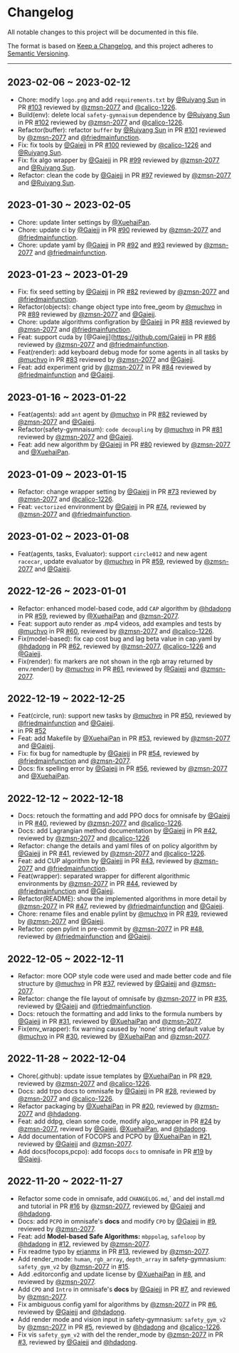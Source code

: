 # Changelog

<!-- markdownlint-disable no-duplicate-header -->

All notable changes to this project will be documented in this file.

The format is based on [Keep a Changelog](https://keepachangelog.com/en/1.0.0/),
and this project adheres to [Semantic Versioning](https://semver.org/spec/v2.0.0.html).

------
## 2023-02-06 ~ 2023-02-12
- Chore: modify `logo.png` and add `requirements.txt` by [@Ruiyang Sun](https://github.com/rockmagma02) in PR [#103](https://github.com/PKU-MARL/omnisafe/pull/103) reviewed by [@zmsn-2077](https://github.com/zmsn-2077) and [@calico-1226](https://github.com/calico-1226).
- Build(env): delete local `safety-gymnaisum` dependence by [@Ruiyang Sun](https://github.com/rockmagma02) in PR [#102](https://github.com/PKU-MARL/omnisafe/pull/102) reviewed by [@zmsn-2077](https://github.com/zmsn-2077) and [@calico-1226](https://github.com/calico-1226).
- Refactor(buffer): refactor `buffer` by [@Ruiyang Sun](https://github.com/rockmagma02) in PR [#101](https://github.com/PKU-MARL/omnisafe/pull/101) reviewed by [@zmsn-2077](https://github.com/zmsn-2077) and [@friedmainfunction](https://github.com/friedmainfunction).
- Fix: fix tools by [@Gaiejj](https://github.com/Gaiejj) in PR [#100](https://github.com/PKU-MARL/omnisafe/pull/100) reviewed by [@calico-1226](https://github.com/calico-1226) and [@Ruiyang Sun](https://github.com/rockmagma02).
- Fix: fix algo wrapper by [@Gaiejj](https://github.com/Gaiejj) in PR [#99](https://github.com/PKU-MARL/omnisafe/pull/99) reviewed by [@zmsn-2077](https://github.com/zmsn-2077) and [@Ruiyang Sun](https://github.com/rockmagma02).
- Refactor: clean the code by [@Gaiejj](https://github.com/Gaiejj) in PR [#97](https://github.com/PKU-MARL/omnisafe/pull/97) reviewed by [@zmsn-2077](https://github.com/zmsn-2077) and [@Ruiyang Sun](https://github.com/rockmagma02).
## 2023-01-30 ~ 2023-02-05
- Chore: update linter settings by [@XuehaiPan](https://github.com/XuehaiPan).
- Chore: update ci  by [@Gaiejj](https://github.com/Gaiejj) in PR [#90](https://github.com/PKU-MARL/omnisafe/pull/90) reviewed by [@zmsn-2077](https://github.com/zmsn-2077) and [@friedmainfunction](https://github.com/friedmainfunction).
- Chore: update yaml  by [@Gaiejj](https://github.com/Gaiejj) in PR [#92](https://github.com/PKU-MARL/omnisafe/pull/92) and [#93](https://github.com/PKU-MARL/omnisafe/pull/93) reviewed by [@zmsn-2077](https://github.com/zmsn-2077) and [@friedmainfunction](https://github.com/friedmainfunction).
## 2023-01-23 ~ 2023-01-29
- Fix: fix seed setting  by [@Gaiejj](https://github.com/Gaiejj) in PR [#82](https://github.com/PKU-MARL/omnisafe/pull/82) reviewed by [@zmsn-2077](https://github.com/zmsn-2077) and [@friedmainfunction](https://github.com/friedmainfunction).
- Refactor(objects): change object type into free_geom by [@muchvo](https://github.com/muchvo) in PR [#89](https://github.com/PKU-MARL/omnisafe/pull/89) reviewed by [@zmsn-2077](https://github.com/zmsn-2077) and [@Gaiejj](https://github.com/Gaiejj).
- Chore: update algorithms configration by [@Gaiejj](https://github.com/Gaiejj) in PR [#88](https://github.com/PKU-MARL/omnisafe/pull/88) reviewed by [@zmsn-2077](https://github.com/zmsn-2077) and [@friedmainfunction](https://github.com/friedmainfunction).
- Feat: support cuda by [@Gaiejj](https://github.com/Gaiejj in PR [#86](https://github.com/PKU-MARL/omnisafe/pull/86) reviewed by [@zmsn-2077](https://github.com/zmsn-2077) and [@friedmainfunction](https://github.com/friedmainfunction).
- Feat(render): add keyboard debug mode for some agents in all tasks by [@muchvo](https://github.com/muchvo) in PR [#83](https://github.com/PKU-MARL/omnisafe/pull/83) reviewed by [@zmsn-2077](https://github.com/zmsn-2077) and [@Gaiejj](https://github.com/Gaiejj).
- Feat: add experiment grid by [@zmsn-2077](https://github.com/zmsn-2077) in PR [#84](https://github.com/PKU-MARL/omnisafe/pull/84) reviewed by [@friedmainfunction](https://github.com/friedmainfunction) and [@Gaiejj](https://github.com/Gaiejj).
## 2023-01-16 ~ 2023-01-22
- Feat(agents): add `ant` agent by [@muchvo](https://github.com/muchvo) in PR [#82](https://github.com/PKU-MARL/omnisafe/pull/82) reviewed by [@zmsn-2077](https://github.com/zmsn-2077) and [@Gaiejj](https://github.com/Gaiejj).
- Refactor(safety-gymnaisum): `code decoupling` by [@muchvo](https://github.com/muchvo) in PR [#81](https://github.com/PKU-MARL/omnisafe/pull/81) reviewed by [@zmsn-2077](https://github.com/zmsn-2077) and [@Gaiejj](https://github.com/Gaiejj).
- Feat: add new algorithm by [@Gaiejj](https://github.com/Gaiejj) in PR [#80](https://github.com/PKU-MARL/omnisafe/pull/80) reviewed by [@zmsn-2077](https://github.com/zmsn-2077) and [@XuehaiPan](https://github.com/XuehaiPan).
## 2023-01-09 ~ 2023-01-15
- Refactor: change wrapper setting by [@Gaiejj](https://github.com/Gaiejj) in PR [#73](https://github.com/PKU-MARL/omnisafe/pull/73) reviewed by [@zmsn-2077](https://github.com/zmsn-2077) and [@calico-1226](https://github.com/calico-1226).
- Feat: `vectorized` environment by [@Gaiejj](https://github.com/Gaiejj) in PR [#74](https://github.com/PKU-MARL/omnisafe/pull/74), reviewed by [@zmsn-2077](https://github.com/zmsn-2077) and [@friedmainfunction](https://github.com/friedmainfunction).
## 2023-01-02 ~ 2023-01-08
- Feat(agents, tasks, Evaluator): support `circle012` and new agent `racecar`, update evaluator by [@muchvo](https://github.com/muchvo) in PR [#59](https://github.com/PKU-MARL/omnisafe/pull/59), reviewed by [@zmsn-2077](https://github.com/zmsn-2077) and [@Gaiejj](https://github.com/Gaiejj).

## 2022-12-26 ~ 2023-01-01
- Refactor: enhanced model-based code, add `CAP` algorithm by [@hdadong](https://github.com/hdadong) in PR [#59](https://github.com/PKU-MARL/omnisafe/pull/59), reviewed by [@XuehaiPan](https://github.com/XuehaiPan) and [@zmsn-2077](https://github.com/zmsn-2077).
- Feat: support auto render as .mp4 videos, add examples and tests by [@muchvo](https://github.com/muchvo) in PR [#60](https://github.com/PKU-MARL/omnisafe/pull/60), reviewed by [@zmsn-2077](https://github.com/zmsn-2077) and [@calico-1226](https://github.com/calico-1226).
- Fix(model-based): fix cap cost bug and lag beta value in cap.yaml by [@hdadong](https://github.com/hdadong) in PR [#62](https://github.com/PKU-MARL/omnisafe/pull/62), reviewed by [@zmsn-2077](https://github.com/zmsn-2077), [@calico-1226](https://github.com/calico-1226) and [@Gaiejj](https://github.com/Gaiejj).
- Fix(render): fix markers are not shown in the rgb array returned by env.render() by [@muchvo](https://github.com/muchvo) in PR [#61](https://github.com/PKU-MARL/omnisafe/pull/61), reviewed by [@Gaiejj](https://github.com/Gaiejj) and [@zmsn-2077](https://github.com/zmsn-2077).

## 2022-12-19 ~ 2022-12-25
- Feat(circle, run): support new tasks by [@muchvo](https://github.com/muchvo) in PR [#50](https://github.com/PKU-MARL/omnisafe/pull/50), reviewed by [@friedmainfunction](https://github.com/friedmainfunction) and [@Gaiejj](https://github.com/Gaiejj).
- in PR [#52](https://github.com/PKU-MARL/omnisafe/pull/52)
- Feat: add Makefile by [@XuehaiPan](https://github.com/XuehaiPan) in PR [#53](https://github.com/PKU-MARL/omnisafe/pull/53), reviewed by [@zmsn-2077](https://github.com/zmsn-2077) and [@Gaiejj](https://github.com/Gaiejj).
- Fix: fix bug for namedtuple by [@Gaiejj](https://github.com/Gaiejj) in PR [#54](https://github.com/PKU-MARL/omnisafe/pull/54), reviewed by [@friedmainfunction](https://github.com/friedmainfunction) and [@zmsn-2077](https://github.com/zmsn-2077).
- Docs: fix spelling error by [@Gaiejj](https://github.com/Gaiejj) in PR [#56](https://github.com/PKU-MARL/omnisafe/pull/56), reviewed by [@zmsn-2077](https://github.com/zmsn-2077) and [@XuehaiPan](https://github.com/XuehaiPan).


## 2022-12-12 ~ 2022-12-18
- Docs: retouch the formatting and add PPO docs for omnisafe by [@Gaiejj](https://github.com/Gaiejj) in PR [#40](https://github.com/PKU-MARL/omnisafe/pull/40), reviewed by [@zmsn-2077](https://github.com/zmsn-2077) and [@calico-1226](https://github.com/calico-1226).
- Docs: add Lagrangian method documentation by [@Gaiejj](https://github.com/Gaiejj) in PR [#42](https://github.com/PKU-MARL/omnisafe/pull/42), reviewed by [@zmsn-2077](https://github.com/zmsn-2077) and [@calico-1226](https://github.com/calico-1226)
- Refactor: change the details and yaml files of on policy algorithm by [@Gaiejj](https://github.com/Gaiejj) in PR [#41](https://github.com/PKU-MARL/omnisafe/pull/41), reviewed by [@zmsn-2077](https://github.com/zmsn-2077) and [@calico-1226](https://github.com/calico-1226).
- Feat: add CUP algorithm by [@Gaiejj](https://github.com/Gaiejj) in PR [#43](https://github.com/PKU-MARL/omnisafe/pull/43), reviewed by [@zmsn-2077](https://github.com/zmsn-2077) and [@friedmainfunction](https://github.com/friedmainfunction).
- Feat(wrapper): separated wrapper for different algorithmic environments by [@zmsn-2077](https://github.com/zmsn-2077) in PR [#44](https://github.com/PKU-MARL/omnisafe/pull/44), reviewed by [@friedmainfunction](https://github.com/friedmainfunction) and [@Gaiejj](https://github.com/Gaiejj).
- Refactor(README): show the implemented algorithms in more detail by [@zmsn-2077](https://github.com/zmsn-2077) in PR [#47](https://github.com/PKU-MARL/omnisafe/pull/47), reviewed by [@friedmainfunction](https://github.com/friedmainfunction) and [@Gaiejj](https://github.com/Gaiejj).
- Chore: rename files and enable pylint by [@muchvo](https://github.com/muchvo) in  PR [#39](https://github.com/PKU-MARL/omnisafe/pull/39), reviewed by [@zmsn-2077](https://github.com/zmsn-2077) and [@Gaiejj](https://github.com/Gaiejj).
- Refactor: open pylint in pre-commit by [@zmsn-2077](https://github.com/zmsn-2077) in PR [#48](https://github.com/PKU-MARL/omnisafe/pull/48), reviewed by [@friedmainfunction](https://github.com/friedmainfunction) and [@Gaiejj](https://github.com/Gaiejj).

## 2022-12-05 ~ 2022-12-11

- Refactor: more OOP style code were used and made better code and file structure by [@muchvo](https://github.com/muchvo) in PR [#37](https://github.com/PKU-MARL/omnisafe/pull/37), reviewed by [@Gaiejj](https://github.com/Gaiejj) and [@zmsn-2077](https://github.com/zmsn-2077).
- Refactor: change the file layout of omnisafe by [@zmsn-2077](https://github.com/zmsn-2077) in PR [#35](https://github.com/PKU-MARL/omnisafe/pull/35), reviewed by [@Gaiejj](https://github.com/Gaiejj) and [@friedmainfunction](https://github.com/friedmainfunction).
- Docs: retouch the formatting and add links to the formula numbers by [@Gaiejj](https://github.com/Gaiejj) in PR [#31](https://github.com/PKU-MARL/omnisafe/pull/31), reviewed by [@XuehaiPan](https://github.com/XuehaiPan) and [@zmsn-2077](https://github.com/zmsn-2077).
- Fix(env_wrapper): fix warning caused by 'none' string default value by [@muchvo](https://github.com/muchvo) in PR [#30](https://github.com/PKU-MARL/omnisafe/pull/30), reviewed by [@XuehaiPan](https://github.com/XuehaiPan) and [@zmsn-2077](https://github.com/zmsn-2077).

## 2022-11-28 ~ 2022-12-04

- Chore(.github): update issue templates by [@XuehaiPan](https://github.com/XuehaiPan) in PR [#29](https://github.com/PKU-MARL/omnisafe/pull/29), reviewed by [@zmsn-2077](https://github.com/zmsn-2077) and [@calico-1226](https://github.com/calico-1226).
- Docs: add trpo docs to omnisafe by [@Gaiejj](https://github.com/Gaiejj) in PR [#28](https://github.com/PKU-MARL/omnisafe/pull/28), reviewed by [@zmsn-2077](https://github.com/zmsn-2077) and [@calico-1226](https://github.com/calico-1226).
- Refactor packaging by [@XuehaiPan](https://github.com/XuehaiPan) in PR [#20](https://github.com/PKU-MARL/omnisafe/pull/20), reviewed by [@zmsn-2077](https://github.com/zmsn-2077) and [@hdadong](https://github.com/hdadong).
- Feat: add ddpg, clean some code, modify algo_wrapper in PR [#24](https://github.com/PKU-MARL/omnisafe/pull/24) by [@zmsn-2077](https://github.com/zmsn-2077), reviewd by [@Gaiejj](https://github.com/Gaiejj), [@XuehaiPan](https://github.com/XuehaiPan), and [@hdadong](https://github.com/hdadong).
- Add documentation of FOCOPS and PCPO by [@XuehaiPan](https://github.com/XuehaiPan) in [#21](https://github.com/PKU-MARL/omnisafe/pull/21), reviewed by [@Gaiejj](https://github.com/Gaiejj) and [@zmsn-2077](https://github.com/zmsn-2077).
- Add docs(focops,pcpo): add focops `docs` to omnisafe in PR [#19](https://github.com/PKU-MARL/omnisafe/pull/19) by [@Gaiejj](https://github.com/Gaiejj).

## 2022-11-20 ~ 2022-11-27

- Refactor some code in omnisafe, add `CHANGELOG.md`,` and del install.md and tutorial in PR [#16](https://github.com/PKU-MARL/omnisafe/pull/16) by [@zmsn-2077](https://github.com/zmsn-2077), reviewed by [@Gaiejj](https://github.com/Gaiejj) and [@hdadong](https://github.com/hdadong).
- Docs: add `PCPO` in omnisafe's **docs** and modify `CPO` by [@Gaiejj](https://github.com/Gaiejj) in [#9](https://github.com/PKU-MARL/omnisafe/pull/9), reviewed by [@zmsn-2077](https://github.com/zmsn-2077).
- Feat: add **Model-based Safe Algorithms:** `mbppolag`, `safeloop` by [@hdadong](https://github.com/hdadong) in [#12](https://github.com/PKU-MARL/omnisafe/pull/12), reviewed by [@zmsn-2077](https://github.com/zmsn-2077).
- Fix readme typo by [erjanmx](https://github.com/erjanmx) in PR [#13](https://github.com/PKU-MARL/omnisafe/pull/13), reviewed by [@zmsn-2077](https://github.com/zmsn-2077).
- Add render_mode: `human`, `rgb_array`, `depth_array` in safety-gymnasium: `safety_gym_v2` by [@zmsn-2077](https://github.com/zmsn-2077) in [#15](https://github.com/PKU-MARL/omnisafe/pull/15).
- Add .editorconfig and update license by [@XuehaiPan](https://github.com/XuehaiPan) in [#8](https://github.com/PKU-MARL/omnisafe/pull/8), and reviewed by [@zmsn-2077](https://github.com/zmsn-2077).
- Add `CPO` and `Intro` in omnisafe's **docs** by [@Gaiejj](https://github.com/Gaiejj) in PR [#7](https://github.com/PKU-MARL/omnisafe/pull/7), and reviewed by [@zmsn-2077](https://github.com/zmsn-2077).
- Fix ambiguous config yaml for algorithms by [@zmsn-2077](https://github.com/zmsn-2077) in PR [#6](https://github.com/PKU-MARL/omnisafe/pull/6), reviewed by [@Gaiejj](https://github.com/Gaiejj) and [@hdadong](https://github.com/hdadong).
- Add render mode and vision input in safety-gymnasium: `safety_gym_v2` by [@zmsn-2077](https://github.com/zmsn-2077) in PR [#5](https://github.com/PKU-MARL/omnisafe/pull/5), reviewed by [@hdadong](https://github.com/hdadong) and [@calico-1226](https://github.com/calico-1226).
- Fix vis `safety_gym_v2` with del the render_mode by [@zmsn-2077](https://github.com/zmsn-2077) in PR [#3](https://github.com/PKU-MARL/omnisafe/pull/3), reviewed by [@Gaiejj](https://github.com/Gaiejj) and [@hdadong](https://github.com/hdadong).

